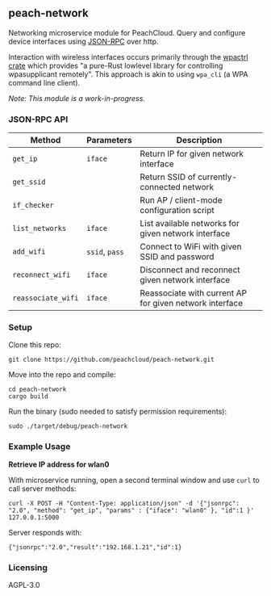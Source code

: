 ## peach-network

Networking microservice module for PeachCloud. Query and configure device interfaces using [JSON-RPC](https://www.jsonrpc.org/specification) over http.

Interaction with wireless interfaces occurs primarily through the [wpactrl crate](https://docs.rs/wpactrl/0.3.1/wpactrl/) which provides "a pure-Rust lowlevel library for controlling wpasupplicant remotely". This approach is akin to using `wpa_cli` (a WPA command line client).

_Note: This module is a work-in-progress._

### JSON-RPC API

| Method | Parameters | Description |
| --- | --- | --- |
| `get_ip` | `iface` | Return IP for given network interface |
| `get_ssid` | | Return SSID of currently-connected network |
| `if_checker` | | Run AP / client-mode configuration script |
| `list_networks` | `iface` | List available networks for given network interface |
| `add_wifi` | `ssid`, `pass` | Connect to WiFi with given SSID and password |
| `reconnect_wifi` | `iface` | Disconnect and reconnect given network interface |
| `reassociate_wifi` | `iface` | Reassociate with current AP for given network interface |

### Setup

Clone this repo:

`git clone https://github.com/peachcloud/peach-network.git`

Move into the repo and compile:

`cd peach-network`  
`cargo build`

Run the binary (sudo needed to satisfy permission requirements):

`sudo ./target/debug/peach-network`

### Example Usage

**Retrieve IP address for wlan0**

With microservice running, open a second terminal window and use `curl` to call server methods:

`curl -X POST -H "Content-Type: application/json" -d '{"jsonrpc": "2.0", "method": "get_ip", "params" : {"iface": "wlan0" }, "id":1 }' 127.0.0.1:5000`

Server responds with:

`{"jsonrpc":"2.0","result":"192.168.1.21","id":1}`

### Licensing

AGPL-3.0
